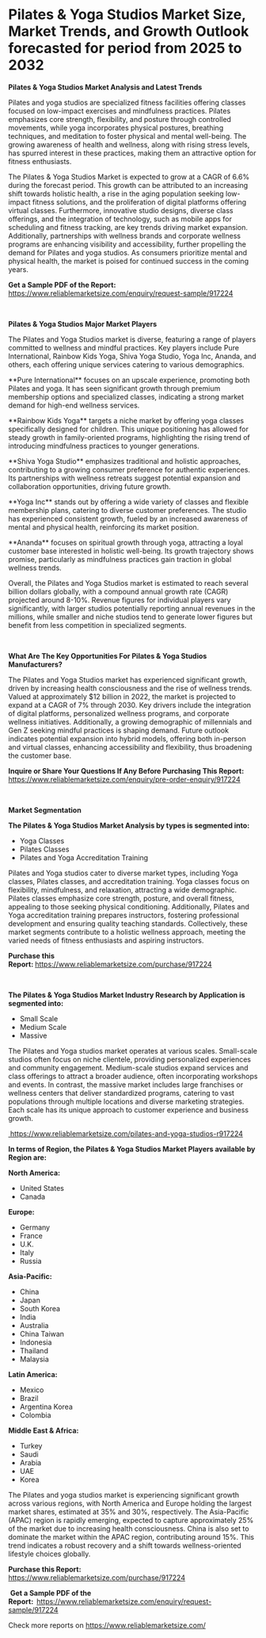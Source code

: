 <p><h1>Pilates & Yoga Studios Market Size, Market Trends, and Growth Outlook forecasted for period from 2025 to 2032</h1></p><p><strong>Pilates & Yoga Studios Market Analysis and Latest Trends</strong></p>
<p><p>Pilates and yoga studios are specialized fitness facilities offering classes focused on low-impact exercises and mindfulness practices. Pilates emphasizes core strength, flexibility, and posture through controlled movements, while yoga incorporates physical postures, breathing techniques, and meditation to foster physical and mental well-being. The growing awareness of health and wellness, along with rising stress levels, has spurred interest in these practices, making them an attractive option for fitness enthusiasts.</p><p>The Pilates & Yoga Studios Market is expected to grow at a CAGR of 6.6% during the forecast period. This growth can be attributed to an increasing shift towards holistic health, a rise in the aging population seeking low-impact fitness solutions, and the proliferation of digital platforms offering virtual classes. Furthermore, innovative studio designs, diverse class offerings, and the integration of technology, such as mobile apps for scheduling and fitness tracking, are key trends driving market expansion. Additionally, partnerships with wellness brands and corporate wellness programs are enhancing visibility and accessibility, further propelling the demand for Pilates and yoga studios. As consumers prioritize mental and physical health, the market is poised for continued success in the coming years.</p></p>
<p><strong>Get a Sample PDF of the Report:&nbsp;</strong> <a href="https://www.reliablemarketsize.com/enquiry/request-sample/917224?utm_campaign=3185&utm_medium=2&utm_source=Github&utm_content=ia&utm_term=06032025&utm_id=pilates-yoga-studios">https://www.reliablemarketsize.com/enquiry/request-sample/917224</a></p>
<p>&nbsp;</p>
<p><strong>Pilates & Yoga Studios Major Market Players</strong></p>
<p><p>The Pilates and Yoga Studios market is diverse, featuring a range of players committed to wellness and mindful practices. Key players include Pure International, Rainbow Kids Yoga, Shiva Yoga Studio, Yoga Inc, Ananda, and others, each offering unique services catering to various demographics.</p><p>**Pure International** focuses on an upscale experience, promoting both Pilates and yoga. It has seen significant growth through premium membership options and specialized classes, indicating a strong market demand for high-end wellness services.</p><p>**Rainbow Kids Yoga** targets a niche market by offering yoga classes specifically designed for children. This unique positioning has allowed for steady growth in family-oriented programs, highlighting the rising trend of introducing mindfulness practices to younger generations.</p><p>**Shiva Yoga Studio** emphasizes traditional and holistic approaches, contributing to a growing consumer preference for authentic experiences. Its partnerships with wellness retreats suggest potential expansion and collaboration opportunities, driving future growth.</p><p>**Yoga Inc** stands out by offering a wide variety of classes and flexible membership plans, catering to diverse customer preferences. The studio has experienced consistent growth, fueled by an increased awareness of mental and physical health, reinforcing its market position.</p><p>**Ananda** focuses on spiritual growth through yoga, attracting a loyal customer base interested in holistic well-being. Its growth trajectory shows promise, particularly as mindfulness practices gain traction in global wellness trends.</p><p>Overall, the Pilates and Yoga Studios market is estimated to reach several billion dollars globally, with a compound annual growth rate (CAGR) projected around 8-10%. Revenue figures for individual players vary significantly, with larger studios potentially reporting annual revenues in the millions, while smaller and niche studios tend to generate lower figures but benefit from less competition in specialized segments.</p></p>
<p>&nbsp;</p>
<p><strong>What Are The Key Opportunities For Pilates & Yoga Studios Manufacturers?</strong></p>
<p><p>The Pilates and Yoga Studios market has experienced significant growth, driven by increasing health consciousness and the rise of wellness trends. Valued at approximately $12 billion in 2022, the market is projected to expand at a CAGR of 7% through 2030. Key drivers include the integration of digital platforms, personalized wellness programs, and corporate wellness initiatives. Additionally, a growing demographic of millennials and Gen Z seeking mindful practices is shaping demand. Future outlook indicates potential expansion into hybrid models, offering both in-person and virtual classes, enhancing accessibility and flexibility, thus broadening the customer base.</p></p>
<p><strong>Inquire or Share Your Questions If Any Before Purchasing This Report:</strong> <a href="https://www.reliablemarketsize.com/enquiry/pre-order-enquiry/917224?utm_campaign=3185&utm_medium=2&utm_source=Github&utm_content=ia&utm_term=06032025&utm_id=pilates-yoga-studios">https://www.reliablemarketsize.com/enquiry/pre-order-enquiry/917224</a></p>
<p>&nbsp;</p>
<p><strong>Market Segmentation</strong></p>
<p><strong>The Pilates & Yoga Studios Market Analysis by types is segmented into:</strong></p>
<p><ul><li>Yoga Classes</li><li>Pilates Classes</li><li>Pilates and Yoga Accreditation Training</li></ul></p>
<p><p>Pilates and Yoga studios cater to diverse market types, including Yoga classes, Pilates classes, and accreditation training. Yoga classes focus on flexibility, mindfulness, and relaxation, attracting a wide demographic. Pilates classes emphasize core strength, posture, and overall fitness, appealing to those seeking physical conditioning. Additionally, Pilates and Yoga accreditation training prepares instructors, fostering professional development and ensuring quality teaching standards. Collectively, these market segments contribute to a holistic wellness approach, meeting the varied needs of fitness enthusiasts and aspiring instructors.</p></p>
<p><strong>Purchase this Report:&nbsp;</strong><a href="https://www.reliablemarketsize.com/purchase/917224?utm_campaign=3185&utm_medium=2&utm_source=Github&utm_content=ia&utm_term=06032025&utm_id=pilates-yoga-studios">https://www.reliablemarketsize.com/purchase/917224</a></p>
<p>&nbsp;</p>
<p><strong>The Pilates & Yoga Studios Market Industry Research by Application is segmented into:</strong></p>
<p><ul><li>Small Scale</li><li>Medium Scale</li><li>Massive</li></ul></p>
<p><p>The Pilates and Yoga studios market operates at various scales. Small-scale studios often focus on niche clientele, providing personalized experiences and community engagement. Medium-scale studios expand services and class offerings to attract a broader audience, often incorporating workshops and events. In contrast, the massive market includes large franchises or wellness centers that deliver standardized programs, catering to vast populations through multiple locations and diverse marketing strategies. Each scale has its unique approach to customer experience and business growth.</p></p>
<p><a href="https://www.reliablemarketsize.com/pilates-and-yoga-studios-r917224?utm_campaign=3185&utm_medium=2&utm_source=Github&utm_content=ia&utm_term=06032025&utm_id=pilates-yoga-studios">&nbsp;https://www.reliablemarketsize.com/pilates-and-yoga-studios-r917224</a></p>
<p><strong>In terms of Region, the Pilates & Yoga Studios Market Players available by Region are:</strong></p>
<p>
    <p> <strong> North America: </strong>
        <ul>
            <li>United States</li>
            <li>Canada</li>
        </ul>
        </p> 
    <p> <strong> Europe: </strong>
        <ul>
            <li>Germany</li>
            <li>France</li>
            <li>U.K.</li>
            <li>Italy</li>
            <li>Russia</li>
        </ul>
        </p> 
    <p> <strong> Asia-Pacific: </strong>
        <ul>
            <li>China</li>
            <li>Japan</li>
            <li>South Korea</li>
            <li>India</li>
            <li>Australia</li>
            <li>China Taiwan</li>
            <li>Indonesia</li>
            <li>Thailand</li>
            <li>Malaysia</li>
        </ul>
        </p> 
    <p> <strong> Latin America: </strong>
        <ul>
            <li>Mexico</li>
            <li>Brazil</li>
            <li>Argentina Korea</li>
            <li>Colombia</li>
        </ul>
        </p> 
    <p> <strong> Middle East & Africa: </strong>
        <ul>
            <li>Turkey</li>
            <li>Saudi</li>
            <li>Arabia</li>
            <li>UAE</li>
            <li>Korea</li>
        </ul>
    </p>
    </p>
<p><p>The Pilates and yoga studios market is experiencing significant growth across various regions, with North America and Europe holding the largest market shares, estimated at 35% and 30%, respectively. The Asia-Pacific (APAC) region is rapidly emerging, expected to capture approximately 25% of the market due to increasing health consciousness. China is also set to dominate the market within the APAC region, contributing around 15%. This trend indicates a robust recovery and a shift towards wellness-oriented lifestyle choices globally.</p></p>
<p><strong>Purchase this Report: </strong><a href="https://www.reliablemarketsize.com/purchase/917224?utm_campaign=3185&utm_medium=2&utm_source=Github&utm_content=ia&utm_term=06032025&utm_id=pilates-yoga-studios">https://www.reliablemarketsize.com/purchase/917224</a></p>
<p>&nbsp;<strong>Get a Sample PDF of the Report:&nbsp;&nbsp;</strong><a href="https://www.reliablemarketsize.com/enquiry/request-sample/917224?utm_campaign=3185&utm_medium=2&utm_source=Github&utm_content=ia&utm_term=06032025&utm_id=pilates-yoga-studios">https://www.reliablemarketsize.com/enquiry/request-sample/917224</a></p>
<p><strong></strong></p>
<p>Check more reports on <a href="https://www.reliablemarketsize.com/?utm_campaign=3185&utm_medium=2&utm_source=Github&utm_content=ia&utm_term=06032025&utm_id=pilates-yoga-studios">https://www.reliablemarketsize.com/</a></p>